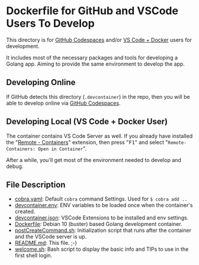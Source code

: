 <!-- markdownlint-disable MD033 -->
# Dockerfile for GitHub and VSCode Users To Develop

This directory is for [GitHub Codespaces](https://github.com/features/codespaces) and/or [VS Code + Docker](https://marketplace.visualstudio.com/items?itemName=ms-vscode-remote.vscode-remote-extensionpack) users for development.

It includes most of the necessary packages and tools for developing a Golang app. Aiming to provide the same environment to develop the app.

## Developing Online

If GitHub detects this directory (`.devcontainer`) in the repo, then you will be able to develop online via [GitHub Codespaces](https://github.com/features/codespaces).

## Developing Local (VS Code + Docker User)

The container contains VS Code Server as well. If you already have installed the "[Remote - Containers](https://marketplace.visualstudio.com/items?itemName=ms-vscode-remote.remote-containers)" extension, then press "<kbd>F1</kbd>" and select "`Remote-Containers: Open in Container`".

After a while, you'll get most of the environment needed to develop and debug.

## File Description

- [cobra.yaml](cobra.yaml): Default `cobra` command Settings. Used for `$ cobra add ..`
- [devcontainer.env](devcontainer.env): ENV variables to be loaded once when the container's created.
- [devcontainer.json](devcontainer.json): VSCode Extensions to be installed and env settings.
- [Dockerfile](Dockerfile): Debian 10 (buster) based Golang development container.
- [postCreateCommand.sh](postCreateCommand.sh): Initialization script that runs after the container and the VSCode server is up.
- [README.md](README.md): This file. ;-)
- [welcome.sh](welcome.sh): Bash script to display the basic info and TIPs to use in the first shell login.
